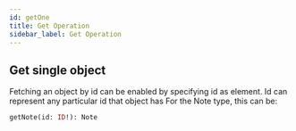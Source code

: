 ```yaml
---
id: getOne
title: Get Operation
sidebar_label: Get Operation
---
```


## Get single object 

Fetching an object by id can be enabled by specifying id as element. 
Id can represent any particular id that object has
For the Note type, this can be:
```graphql
getNote(id: ID!): Note
```
